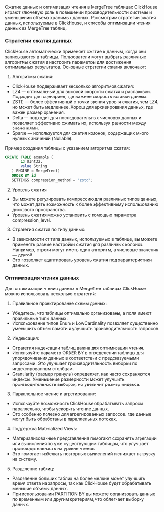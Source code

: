 Сжатие данных и оптимизация чтения в MergeTree таблицах ClickHouse играют ключевую роль в повышении производительности системы и уменьшении объема хранимых данных. Рассмотрим стратегии сжатия данных, используемые в ClickHouse, и способы оптимизации чтения данных из MergeTree таблиц.

### Стратегии сжатия данных

ClickHouse автоматически применяет сжатие к данным, когда они записываются в таблицы. Пользователи могут выбрать различные алгоритмы сжатия и настроить параметры для достижения оптимальных результатов. Основные стратегии сжатия включают:

1. Алгоритмы сжатия:
- ClickHouse поддерживает несколько алгоритмов сжатия:
- LZ4 — оптимальный для высокой скорости сжатия и распаковки. Подходит для сценариев, где важнее скорость вставки данных.
- ZSTD — более эффективный с точки зрения уровня сжатия, чем LZ4, но может быть медленнее. Хорош для архивирования данных, где важен размер хранения.
- Delta — подходит для последовательных числовых данных и позволяет эффективно сжимать их, используя разности между значениями.
- Sparse — используется для сжатия колонок, содержащих много нулевых значений (Nullable).

Пример создания таблицы с указанием алгоритма сжатия:
```sql
CREATE TABLE example (
       id UInt32,
       value String
   ) ENGINE = MergeTree()
   ORDER BY id
   SETTINGS compression_method = 'zstd';
```

2. Уровень сжатия:
- Вы можете регулировать компрессию для различных типов данных, что может дать возможность к более эффективному использованию дискового пространства.
- Уровень сжатия можно установить с помощью параметра compression_level.

3. Стратегия сжатия по типу данных:
- В зависимости от типа данных, используемых в таблице, вы можете применять разные настройки сжатия для различных колонок. Например, строки могут иметь один алгоритм, а числовые значения — другой.
- Это позволяет адаптировать уровень сжатия под характеристики данных.

### Оптимизация чтения данных

Для оптимизации чтения данных в MergeTree таблицах ClickHouse можно использовать несколько стратегий:

1. Правильное проектирование схемы данных:
- Убедитесь, что таблицы оптимально организованы, а поля имеют правильные типы данных.
- Использование типов Enum и LowCardinality позволяет существенно уменьшить объём памяти и улучшить производительность запросов.

2. Индексация:
- Стратегия индексации таблиц важна для оптимизации чтения.
- Используйте параметр ORDER BY в определении таблицы для упорядочивания данных в соответствии с предсказуемыми запросами. Это улучшает производительность выборки по индексированным столбцам.
- Granularity (размер гранулы) определяет, как часто сохраняются индексы. Уменьшение размерности может улучшить производительность выборок, но увеличит размер индекса.

3. Параллельное чтение и агрегирование:
- Используйте возможность ClickHouse обрабатывать запросы параллельно, чтобы ускорить чтение данных.
- Это особенно полезно для агрегированных запросов, где данные могут быть обработаны в параллельных потоках.

4. Поддержка Materialized Views:
- Материализованные представления помогают сохранять агрегации или вычисления по уже существующим таблицам, что улучшает производительность на уровне чтения.
- Это помогает избежать повторных вычислений и снижает нагрузку на систему.

5. Разделение таблиц:
- Разделение больших таблиц на более мелкие может улучшить время ответа на запросы, так как ClickHouse будет обрабатывать меньшие объемы данных.
- При использовании PARTITION BY вы можете организовать данные по временным или другим критериям, что облегчает выборку данных.

